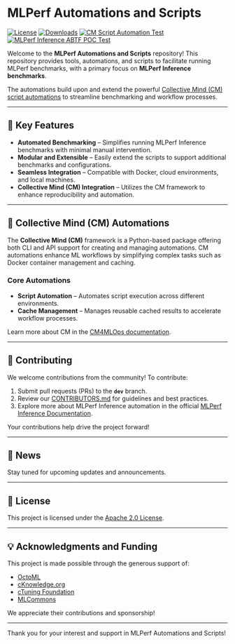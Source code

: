 # MLPerf Automations and Scripts

[![License](https://img.shields.io/badge/License-Apache%202.0-green)](LICENSE.md)
[![Downloads](https://static.pepy.tech/badge/cm4mlops)](https://pepy.tech/project/cm4mlops)
[![CM Script Automation Test](https://github.com/mlcommons/mlperf-automations/actions/workflows/test-cm-script-features.yml/badge.svg)](https://github.com/mlcommons/mlperf-automations/actions/workflows/test-cm-script-features.yml)
[![MLPerf Inference ABTF POC Test](https://github.com/mlcommons/mlperf-automations/actions/workflows/test-mlperf-inference-abtf-poc.yml/badge.svg)](https://github.com/mlcommons/mlperf-automations/actions/workflows/test-mlperf-inference-abtf-poc.yml)

Welcome to the **MLPerf Automations and Scripts** repository! This repository provides tools, automations, and scripts to facilitate running MLPerf benchmarks, with a primary focus on **MLPerf Inference benchmarks**.

The automations build upon and extend the powerful [Collective Mind (CM) script automations](https://github.com/mlcommons/cm4mlops/tree/main/automation/script) to streamline benchmarking and workflow processes.

---

## 🚀 Key Features
- **Automated Benchmarking** – Simplifies running MLPerf Inference benchmarks with minimal manual intervention.
- **Modular and Extensible** – Easily extend the scripts to support additional benchmarks and configurations.
- **Seamless Integration** – Compatible with Docker, cloud environments, and local machines.
- **Collective Mind (CM) Integration** – Utilizes the CM framework to enhance reproducibility and automation.

---

## 🧰 Collective Mind (CM) Automations

The **Collective Mind (CM)** framework is a Python-based package offering both CLI and API support for creating and managing automations. CM automations enhance ML workflows by simplifying complex tasks such as Docker container management and caching.

### Core Automations
- **Script Automation** – Automates script execution across different environments.
- **Cache Management** – Manages reusable cached results to accelerate workflow processes.

Learn more about CM in the [CM4MLOps documentation](https://github.com/mlcommons/cm4mlops).


---

## 🤝 Contributing
We welcome contributions from the community! To contribute:
1. Submit pull requests (PRs) to the **`dev`** branch.
2. Review our [CONTRIBUTORS.md](here) for guidelines and best practices.
3. Explore more about MLPerf Inference automation in the official [MLPerf Inference Documentation](https://docs.mlcommons.org/inference/).

Your contributions help drive the project forward!

---

## 📰 News
Stay tuned for upcoming updates and announcements.

---

## 📄 License
This project is licensed under the [Apache 2.0 License](LICENSE.md).

---

## 💡 Acknowledgments and Funding
This project is made possible through the generous support of:
- [OctoML](https://octoml.ai)
- [cKnowledge.org](https://cKnowledge.org)
- [cTuning Foundation](https://cTuning.org)
- [MLCommons](https://mlcommons.org)

We appreciate their contributions and sponsorship!

---

Thank you for your interest and support in MLPerf Automations and Scripts!
